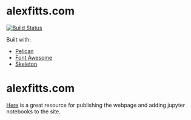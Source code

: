 alexfitts.com
============

[![Build Status](https://travis-ci.org/gjreda/gregreda.com.svg?branch=master)](https://travis-ci.org/gjreda/gregreda.com)

Built with:
- [Pelican](https://github.com/getpelican/pelican/)
- [Font Awesome](http://fortawesome.github.io/Font-Awesome/)
- [Skeleton](http://www.getskeleton.com/)
# alexfitts.com
[Here](https://www.dataquest.io/blog/how-to-setup-a-data-science-blog/) is a great resource for publishing the webpage and adding jupyter notebooks to the site. 
